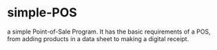 # simple-POS
a simple Point-of-Sale Program. It has the basic requirements of a POS, from adding products in a data sheet to making a digital receipt.  

